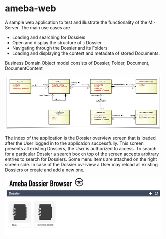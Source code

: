 # ameba-web

A sample web application to test and illustrate the functionality of the MI-Server. The main use cases are

- Loading and searching for Dossiers
- Open and display the structure of a Dossier
- Navigating through the Dossier and its Folders
- Loading and displaying the content and metadata of stored Documents.

Business Domain Object model consists of Dossier, Folder, Document, DocumentContent

![RIM]

The index of the application is the Dossier overview screen that is loaded after the User logged in to the application successfully. This
screen presents all existing Dossiers, the User is authorized to access. To search for a particular Dossier a search box on top of the
screen accepts arbitrary entries to search for Dossiers. Some menu items are attached on the right screen side. In case of the Dossier
overview a User may reload all existing Dossiers or create and add a new one.

![DossierOverview]

[RIM]: src/main/asciidoc/RIM.png
[DossierOverview]: src/main/asciidoc/DossierOverview.png